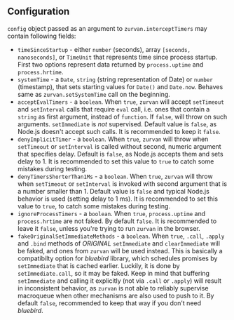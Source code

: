 ## Configuration

`config` object passed as an argument to `zurvan.interceptTimers` may contain following fields:

 - `timeSinceStartup` - either `number` (seconds), array `[seconds, nanoseconds]`, or `TimeUnit` that represents time since process startup.
 First two options represent data returned by `process.uptime` and `process.hrtime`.
 - `systemTime` - a `Date`, `string` (string representation of Date) or `number` (timestamp), that sets starting values for `Date()` and `Date.now`.
 Behaves same as `zurvan.setSystemTime` call on the beginning.
 - `acceptEvalTimers` - a `boolean`. When `true`, `zurvan` will accept `setTimeout` and `setInterval` calls that require `eval` call,
 i.e. ones that contain a `string` as first argument, instead of `function`. If `false`, will throw on such arguments. `setImmediate` is *not* supervised.
 Default value is `false`, as Node.js doesn't accept such calls. It is recommended to keep it `false`.
 - `denyImplicitTimer` - a `boolean`. When `true`, `zurvan` will throw when `setTimeout` or `setInterval` is called without second, numeric
 argument that specifies delay. Default is `false`, as Node.js accepts them and sets delay to 1. It is recommended to set this value to `true` to catch some mistakes during testing.
 - `denyTimersShorterThan1Ms` - a `boolean`. When `true`, `zurvan` will throw when `setTimeout` or `setInterval` is invoked with second argument that is a number smaller than 1.
 Default value is `false` and typical Node.js behavior is used (setting delay to 1 ms). It is recommended to set this value to `true`, to catch some mistakes during testing.
 - `ignoreProcessTimers` - a `boolean`. When `true`, `process.uptime` and `process.hrtime` are not faked. By default `false`. It is recommended to 
 leave it `false`, unless you're trying to run `zurvan` in the browser.
 - `fakeOriginalSetImmediateMethods` -  a `boolean`. When `true`, `.call`, `.apply` and `.bind` methods of *ORIGINAL* `setImmediate` and `clearImmediate` will be faked, and ones from `zurvan` will be used instead.
 This is basically a compatibilty option for _bluebird_ library, which schedules promises by `setImmediate` that is cached earlier.
 Luckily, it is done by `setImmediate.call`, so it may be faked. Keep in mind that buffering `setImmediate` and calling it explicitly (not via `.call` or `.apply`) will result in inconsistent behavior,
 as `zurvan` is not able to reliably supervise macroqueue when other mechanisms are also used to push to it. By default `false`, recommended to keep that way if you don't need _bluebird_.